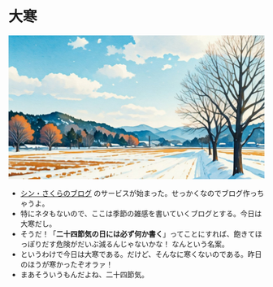 # 大寒
![大寒の光景](img/winter-field.jpg)
- [シン・さくらのブログ](https://rs.sakura.ad.jp/function/blog/) のサービスが始まった。せっかくなのでブログ作っちゃうよ。
- 特にネタもないので、ここは季節の雑感を書いていくブログとする。今日は大寒だし。
- そうだ！「**二十四節気の日には必ず何か書く**」ってことにすれば、飽きてほっぽりだす危険がだいぶ減るんじゃないかな！ なんという名案。
- というわけで今日は大寒である。だけど、そんなに寒くないのである。昨日のほうが寒かったぞオラァ！
- まあそういうもんだよね、二十四節気。
